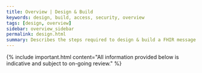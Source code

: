 ```yaml
---
title: Overview | Design & Build 
keywords: design, build, access, security, overview
tags: [design, overview]
sidebar: overview_sidebar
permalink: design.html
summary: Describes the steps required to design & build a FHIR message using the interactions and profiles described in Explore.
---
```


{% include important.html content="All information provided below is indicative and subject to on-going review." %}





